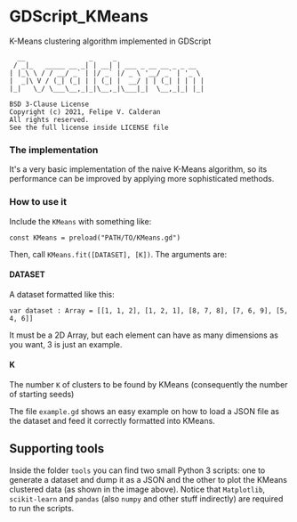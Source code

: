 # GDScript_KMeans
K-Means clustering algorithm implemented in GDScript

```
  __                _     _
 / _|_   _____ __ _| | __| | ___ _ __ __ _ _ __
| |_\ \ / / __/ _` | |/ _` |/ _ \ '__/ _` | '_ \
|  _|\ V / (_| (_| | | (_| |  __/ | | (_| | | | |
|_|   \_/ \___\__,_|_|\__,_|\___|_|  \__,_|_| |_|

BSD 3-Clause License
Copyright (c) 2021, Felipe V. Calderan
All rights reserved.
See the full license inside LICENSE file
```

### The implementation

It's a very basic implementation of the naive K-Means algorithm, so its
performance can be improved by applying more sophisticated methods.

### How to use it

Include the `KMeans` with something like:
```gdscript
const KMeans = preload("PATH/TO/KMeans.gd")
```

Then, call `KMeans.fit([DATASET], [K])`. The arguments are:

#### DATASET
A dataset formatted like this:
```gdscript
var dataset : Array = [[1, 1, 2], [1, 2, 1], [8, 7, 8], [7, 6, 9], [5, 4, 6]]
```
It must be a 2D Array, but each element can have as many dimensions as you
want, 3 is just an example.

#### K
The number `K` of clusters to be found by KMeans (consequently the number of
starting seeds)

The file `example.gd` shows an easy example on how to load a JSON file as the
dataset and feed it correctly formatted into KMeans.

## Supporting tools

Inside the folder `tools` you can find two small Python 3 scripts: one to
generate a dataset and dump it as a JSON and the other to plot the KMeans
clustered data (as shown in the image above). Notice that `Matplotlib`,
`scikit-learn` and `pandas` (also `numpy` and other stuff
indirectly) are required to run the scripts.
